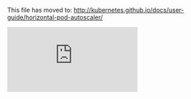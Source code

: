<!-- BEGIN MUNGE: UNVERSIONED_WARNING -->


<!-- END MUNGE: UNVERSIONED_WARNING -->

This file has moved to: http://kubernetes.github.io/docs/user-guide/horizontal-pod-autoscaler/




<!-- BEGIN MUNGE: IS_VERSIONED -->
<!-- TAG IS_VERSIONED -->
<!-- END MUNGE: IS_VERSIONED -->


<!-- BEGIN MUNGE: GENERATED_ANALYTICS -->
[![Analytics](https://kubernetes-site.appspot.com/UA-36037335-10/GitHub/docs/user-guide/horizontal-pod-autoscaler.md?pixel)]()
<!-- END MUNGE: GENERATED_ANALYTICS -->
